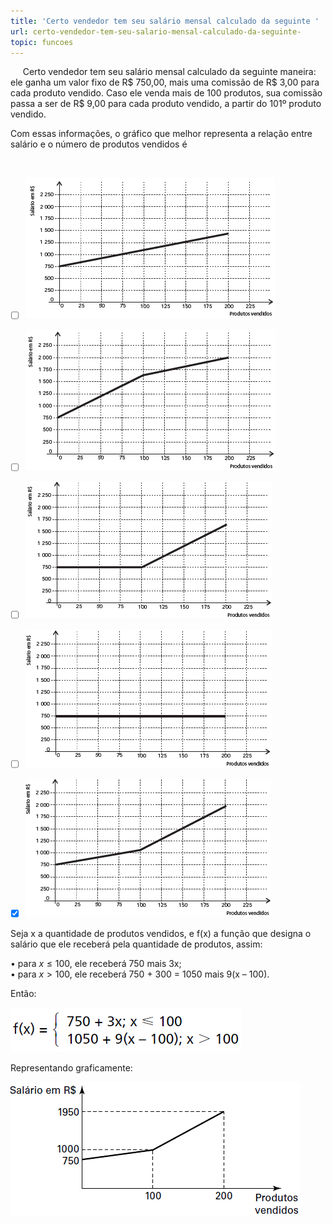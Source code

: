 ```yaml
---
title: 'Certo vendedor tem seu salário mensal calculado da seguinte '
url: certo-vendedor-tem-seu-salario-mensal-calculado-da-seguinte-
topic: funcoes
---
```



     Certo vendedor tem seu salário mensal calculado da seguinte maneira: ele ganha um valor fixo de R$ 750,00, mais uma comissão de R$ 3,00 para cada produto vendido. Caso ele venda mais de 100 produtos, sua comissão passa a ser de R$ 9,00 para cada produto vendido, a partir do 101º produto vendido.

Com essas informações, o gráfico que melhor representa a relação entre salário e o número de produtos vendidos é

 



- [ ] ![](bac68b26-6c79-e59f-c48f-b22afc1e8006.png)
- [ ] ![](f4ffbf88-ff49-fa28-c740-3ffac0ec7d67.png)
- [ ] ![](d37aa4bf-eff7-6491-0624-3ab304c08c68.png)
- [ ] ![](86499708-1a22-47f6-2b3f-a065e86001eb.png)
- [x] ![](80ed4230-806b-2834-e94a-143ae76040bb.png)


Seja x a quantidade de produtos vendidos, e f(x) a função que designa o salário que ele receberá pela quantidade de produtos, assim:

• para $x \leq 100$, ele receberá 750 mais 3x;\
• para $x > 100$, ele receberá 750 + 300 = 1050 mais 9(x – 100).

Então:

![](fa132573-c574-3c3f-1473-1533322b3862.png)

Representando graficamente:

![](6c51e508-4bfa-8774-343a-2ae822d97579.png)
